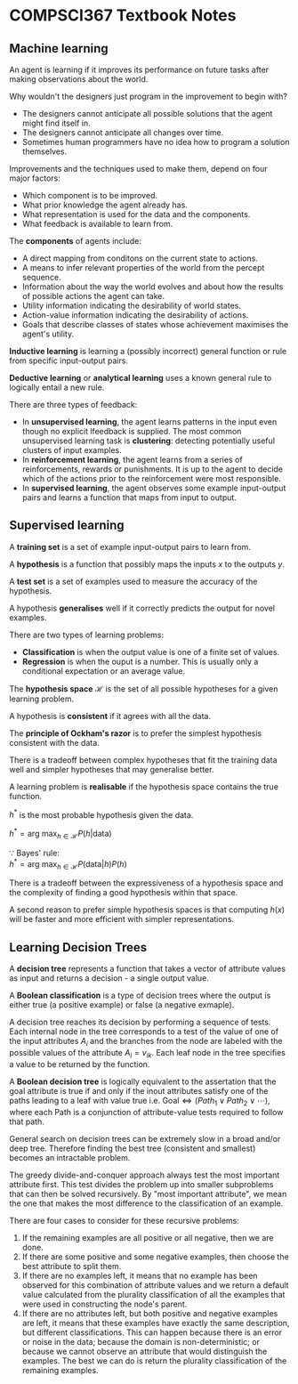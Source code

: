# COMPSCI367 Textbook Notes

## Machine learning

An agent is learning if it improves its performance on future tasks after making observations about the world.

Why wouldn't the designers just program in the improvement to begin with?
* The designers cannot anticipate all possible solutions that the agent might find itself in.
* The designers cannot anticipate all changes over time.
* Sometimes human programmers have no idea how to program a solution themselves.

Improvements and the techniques used to make them, depend on four major factors:
* Which component is to be improved.
* What prior knowledge the agent already has.
* What representation is used for the data and the components.
* What feedback is available to learn from.

The **components** of agents include:
* A direct mapping from conditons on the current state to actions.
* A means to infer relevant properties of the world from the percept sequence.
* Information about the way the world evolves and about how the results of possible actions the agent can take.
* Utility information indicating the desirability of world states.
* Action-value information indicating the desirability of actions.
* Goals that describe classes of states whose achievement maximises the agent's utility.

**Inductive learning** is learning a (possibly incorrect) general function or rule from specific input-output pairs.

**Deductive learning** or **analytical learning** uses a known general rule to logically entail a new rule.

There are three types of feedback:
* In **unsupervised learning**, the agent learns patterns in the input even though no explicit lfeedback is supplied. The most common unsupervised learning  task is **clustering**: detecting potentially useful clusters of input examples.
* In **reinforcement learning**, the agent learns from a series of reinforcements, rewards or punishments. It is up to the agent to decide which of the actions prior to the reinforcement were most responsible.
* In **supervised learning**, the agent observes some example input-output pairs and learns a function that maps from input to output.

## Supervised learning

A **training set** is a set of example input-output pairs to learn from.

A **hypothesis** is a function that possibly maps the inputs $x$ to the outputs $y$.

A **test set** is a set of examples used to measure the accuracy of the hypothesis.

A hypothesis **generalises** well if it correctly predicts the output for novel examples.

There are two types of learning problems:
* **Classification** is when the output value is one of a finite set of values.
* **Regression** is when the ouput is a number. This is usually only a conditional expectation or an average value.

The **hypothesis space** $\mathcal{H}$ is the set of all possible hypotheses for a given learning problem.

A hypothesis is **consistent** if it agrees with all the data.

The **principle of Ockham's razor** is to prefer the simplest hypothesis consistent with the data.

There is a tradeoff between complex hypotheses that fit the training data well and simpler hypotheses that may generalise better.

A learning problem is **realisable** if the hypothesis space contains the true function.

$h^\ast$ is the most probable hypothesis given the data.

$h^\ast=\text{arg max}_{h\in \mathcal{H}}P(h|\text{data})$

$\because$ Bayes' rule:  
$h^\ast=\text{arg max}_{h\in \mathcal{H}}P(\text{data}|h)P(h)$

There is a tradeoff between the expressiveness of a hypothesis space and the complexity of finding a good hypothesis within that space.

A second reason to prefer simple hypothesis spaces is that computing $h(x)$ will be faster and more efficient with simpler representations.

## Learning Decision Trees
A **decision tree** represents a function that takes a vector of attribute values as input and returns a decision - a single output value.

A **Boolean classification** is a type of decision trees where the output is either true (a positive example) or false (a negative exmaple).

A decision tree reaches its decision by performing a sequence of tests. Each internal node in the tree corresponds to a test of the value of one of the input attributes $A_i$ and the branches from the node are labeled with the possible values of the attribute $A_i=v_{ik}$. Each leaf node in the tree specifies a value to be returned by the function.

A **Boolean decision tree** is logically equivalent to the assertation that the goal attribute is true if and only if the inout attributes satisfy one of the paths leading to a leaf with value true i.e. $\text{Goal}\Leftrightarrow(Path_1\lor Path_2\lor \cdots)$, where each Path is a conjunction of attribute-value tests required to follow that path.

General search on decision trees can be extremely slow in a broad and/or deep tree. Therefore finding the best tree (consistent and smallest) becomes an intractable problem.

The greedy divide-and-conquer approach always test the most important attribute first. This test divides the problem up into smaller subproblems that can then be solved recursively. By "most important attribute", we mean the one that makes the most difference to the classification of an example.

There are four cases to consider for these recursive problems:
1. If the remaining examples are all positive or all negative, then we are done.
2. If there are some positive and some negative examples, then choose the best attribute to split them.
3. If there are no examples left, it means that no example has been observed for this combination of attribute values and we return a default value calculated from the plurality classification of all the examples that were used in constructing the node's parent.
4. If there are no attributes left, but both positive and negative examples are left, it means that these examples have exactly the same description, but different classifications. This can happen because there is an error or noise in the data; because the domain is non-deterministic; or because we cannot observe an attribute that would distinguish the examples. The best we can do is return the plurality classification of the remaining examples.

